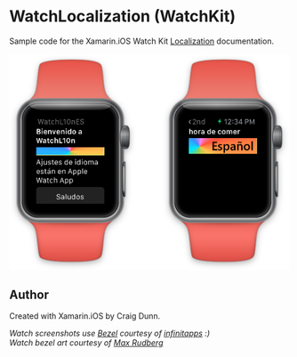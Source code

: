 WatchLocalization (WatchKit) 
============================

Sample code for the Xamarin.iOS Watch Kit [Localization] documentation.

![](Screenshots/spanish.png)

Author
------

Created with Xamarin.iOS by Craig Dunn.

*Watch screenshots use [Bezel] courtesy of [infinitapps] :)*  
*Watch bezel art courtesy of [Max Rudberg]*

[Localization]:http://developer.xamarin.com/guides/ios/watch/working-with/localization
[Bezel]:http://infinitapps.com/bezel/
[infinitapps]:http://infinitapps.com/
[Max Rudberg]:http://blog.maxrudberg.com/post/110056879433/apple-watch-bezels-for-bezel